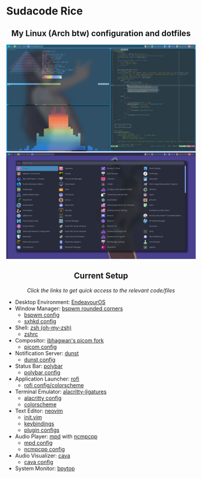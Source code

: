 # Sudacode Rice

<div align="center">

## My Linux (Arch btw) configuration and dotfiles

![my rice](screenshots/rice.png)
![application launcher](screenshots/app_launcher.png)

## Current Setup

_Click the links to get quick access to the relevant code/files_

</div>

- Desktop Environment: [EndeavourOS](https://endeavouros.com/)
- Window Manager: [bspwm rounded corners](https://github.com/j-james/bspwm-rounded-corners)
  - [bspwm config](bspwm/bspwmrc)
  - [sxhkd config](sxhkd/sxhkdrc)
- Shell: [zsh (oh-my-zsh)](https://ohmyz.sh/)
  - [zshrc](dotfiles/.zshrc)
- Compositor: [ibhagwan's picom fork](https://github.com/ibhagwan/picom)
  - [picom config](picom/picom-hightransparency.conf)
- Notification Server: [dunst](https://github.com/dunst-project/dunst)
  - [dunst config](dunst/dunstrc)
- Status Bar: [polybar](https://github.com/polybar/polybar)
  - [polybar config](polybar-themes/sblocks/config.ini)
- Application Launcher: [rofi](https://github.com/davatorium/rofi)
  - [rofi config/colorscheme](rofi/config.rasi)
- Terminal Emulator: [alacritty-ligatures](https://aur.archlinux.org/packages/alacritty-ligatures/)
  - [alacritty config](alacritty/alacritty.yml)
  - [colorscheme](alacritty/doom_one.yml)
- Text Editor: [neovim](https://neovim.io/)
  - [init.vim](nvim/init.vim)
  - [keybindings](nvim/keybindings.vim)
  - [plugin configs](nvim/plugin-confs/)
- Audio Player: [mpd](https://www.musicpd.org/) with [ncmpcpp](https://github.com/ncmpcpp/ncmpcpp)
  - [mpd config](mpd/mpd.conf)
  - [ncmpcpp config](ncmpcpp/ncmpcpp.config)
- Audio Visualizer: [cava](https://github.com/karlstav/cava)
  - [cava config](cava/cavaconfig)
- System Monitor: [bpytop](https://github.com/aristocratos/bpytop)
